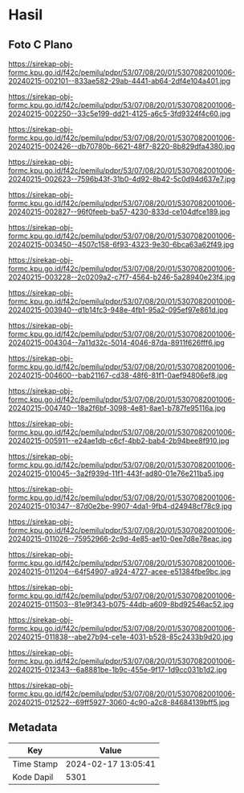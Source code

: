 # Hasil

## Foto C Plano

https://sirekap-obj-formc.kpu.go.id/f42c/pemilu/pdpr/53/07/08/20/01/5307082001006-20240215-002101--833ae582-29ab-4441-ab64-2df4e104a401.jpg

https://sirekap-obj-formc.kpu.go.id/f42c/pemilu/pdpr/53/07/08/20/01/5307082001006-20240215-002250--33c5e199-dd21-4125-a6c5-3fd9324f4c60.jpg

https://sirekap-obj-formc.kpu.go.id/f42c/pemilu/pdpr/53/07/08/20/01/5307082001006-20240215-002426--db70780b-6621-48f7-8220-8b829dfa4380.jpg

https://sirekap-obj-formc.kpu.go.id/f42c/pemilu/pdpr/53/07/08/20/01/5307082001006-20240215-002623--7596b43f-31b0-4d92-8b42-5c0d94d637e7.jpg

https://sirekap-obj-formc.kpu.go.id/f42c/pemilu/pdpr/53/07/08/20/01/5307082001006-20240215-002827--96f0feeb-ba57-4230-833d-ce104dfce189.jpg

https://sirekap-obj-formc.kpu.go.id/f42c/pemilu/pdpr/53/07/08/20/01/5307082001006-20240215-003450--4507c158-6f93-4323-9e30-6bca63a62f49.jpg

https://sirekap-obj-formc.kpu.go.id/f42c/pemilu/pdpr/53/07/08/20/01/5307082001006-20240215-003228--2c0209a2-c7f7-4564-b246-5a28940e23f4.jpg

https://sirekap-obj-formc.kpu.go.id/f42c/pemilu/pdpr/53/07/08/20/01/5307082001006-20240215-003940--d1b14fc3-948e-4fb1-95a2-095ef97e861d.jpg

https://sirekap-obj-formc.kpu.go.id/f42c/pemilu/pdpr/53/07/08/20/01/5307082001006-20240215-004304--7a11d32c-5014-4046-87da-8911f626fff6.jpg

https://sirekap-obj-formc.kpu.go.id/f42c/pemilu/pdpr/53/07/08/20/01/5307082001006-20240215-004600--bab21167-cd38-48f6-81f1-0aef94806ef8.jpg

https://sirekap-obj-formc.kpu.go.id/f42c/pemilu/pdpr/53/07/08/20/01/5307082001006-20240215-004740--18a2f6bf-3098-4e81-8ae1-b787fe95116a.jpg

https://sirekap-obj-formc.kpu.go.id/f42c/pemilu/pdpr/53/07/08/20/01/5307082001006-20240215-005911--e24ae1db-c6cf-4bb2-bab4-2b94bee8f910.jpg

https://sirekap-obj-formc.kpu.go.id/f42c/pemilu/pdpr/53/07/08/20/01/5307082001006-20240215-010045--3a2f939d-11f1-443f-ad80-01e76e211ba5.jpg

https://sirekap-obj-formc.kpu.go.id/f42c/pemilu/pdpr/53/07/08/20/01/5307082001006-20240215-010347--87d0e2be-9907-4da1-9fb4-d24948cf78c9.jpg

https://sirekap-obj-formc.kpu.go.id/f42c/pemilu/pdpr/53/07/08/20/01/5307082001006-20240215-011026--75952966-2c9d-4e85-ae10-0ee7d8e78eac.jpg

https://sirekap-obj-formc.kpu.go.id/f42c/pemilu/pdpr/53/07/08/20/01/5307082001006-20240215-011204--64f54907-a924-4727-acee-e51384fbe9bc.jpg

https://sirekap-obj-formc.kpu.go.id/f42c/pemilu/pdpr/53/07/08/20/01/5307082001006-20240215-011503--81e9f343-b075-44db-a609-8bd92546ac52.jpg

https://sirekap-obj-formc.kpu.go.id/f42c/pemilu/pdpr/53/07/08/20/01/5307082001006-20240215-011838--abe27b94-ce1e-4031-b528-85c2433b9d20.jpg

https://sirekap-obj-formc.kpu.go.id/f42c/pemilu/pdpr/53/07/08/20/01/5307082001006-20240215-012343--6a8881be-1b9c-455e-9f17-1d9cc031b1d2.jpg

https://sirekap-obj-formc.kpu.go.id/f42c/pemilu/pdpr/53/07/08/20/01/5307082001006-20240215-012522--69ff5927-3060-4c90-a2c8-84684139bff5.jpg


## Metadata

| Key        | Value               |
| ---------- | ------------------- |
| Time Stamp | 2024-02-17 13:05:41 |
| Kode Dapil | 5301                |



